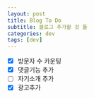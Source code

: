 ```yaml
---
layout: post
title: Blog To Do
subtitle: 블로그 추가할 것 들
categories: dev
tags: [dev]
---
```


- [x] 방문자 수 카운팅
- [x] 댓글기능 추가
- [ ] 자기소개 추가
- [x] 광고추가
<html>
  <script async src="https://pagead2.googlesyndication.com/pagead/js/adsbygoogle.js?client=ca-pub-5795250395612169"
      crossorigin="anonymous"></script>

  <script src="https://utteranc.es/client.js"
          repo="helloahn/helloahn.github.io"
          issue-term="pathname"
          theme="dark-blue"
          crossorigin="anonymous"
          async>
  </script>
</html>
